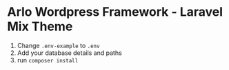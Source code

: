 # Arlo Wordpress Framework - Laravel Mix Theme

1. Change ```.env-example``` to ```.env```
2. Add your database details and paths
3. run ```composer install```
